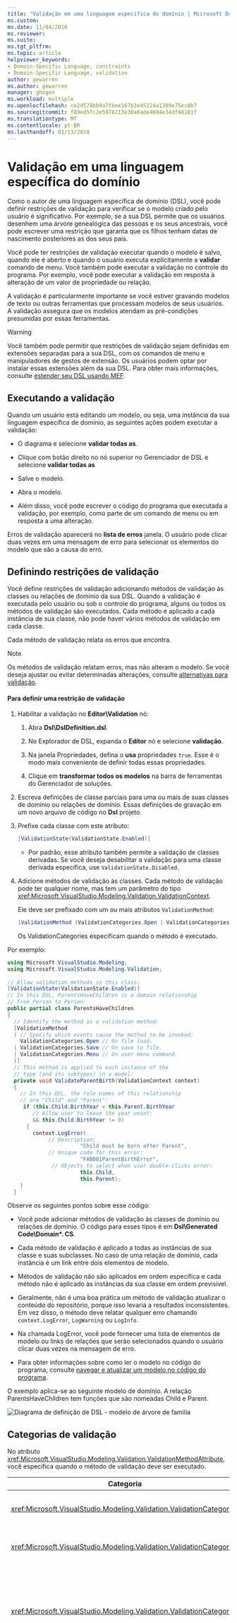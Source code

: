 ```yaml
---
title: "Validação em uma linguagem específica do domínio | Microsoft Docs"
ms.custom: 
ms.date: 11/04/2016
ms.reviewer: 
ms.suite: 
ms.tgt_pltfrm: 
ms.topic: article
helpviewer_keywords:
- Domain-Specific Language, constraints
- Domain-Specific Language, validation
author: gewarren
ms.author: gewarren
manager: ghogen
ms.workload: multiple
ms.openlocfilehash: ce2d578bb9a7fbee167b3e45224a1309e75ec0b7
ms.sourcegitcommit: f89ed5fc2e5078213e30a6ade4604e34df48181f
ms.translationtype: MT
ms.contentlocale: pt-BR
ms.lasthandoff: 01/13/2018
---
```

# <a name="validation-in-a-domain-specific-language"></a>Validação em uma linguagem específica do domínio
Como o autor de uma linguagem específica de domínio (DSL), você pode definir restrições de validação para verificar se o modelo criado pelo usuário é significativo. Por exemplo, se a sua DSL permite que os usuários desenhem uma árvore genealógica das pessoas e os seus ancestrais, você pode escrever uma restrição que garanta que os filhos tenham datas de nascimento posteriores as dos seus pais.  
  
 Você pode ter restrições de validação executar quando o modelo é salvo, quando ele é aberto e quando o usuário executa explicitamente a **validar** comando de menu. Você também pode executar a validação no controle do programa. Por exemplo, você pode executar a validação em resposta à alteração de um valor de propriedade ou relação.  
  
 A validação é particularmente importante se você estiver gravando modelos de texto ou outras ferramentas que processam modelos de seus usuários. A validação assegura que os modelos atendam as pré-condições presumidas por essas ferramentas.  
  
> [!WARNING]
>  Você também pode permitir que restrições de validação sejam definidas em extensões separadas para a sua DSL, com os comandos de menu e manipuladores de gestos de extensão. Os usuários podem optar por instalar essas extensões além da sua DSL. Para obter mais informações, consulte [estender seu DSL usando MEF](../modeling/extend-your-dsl-by-using-mef.md).  
  
## <a name="running-validation"></a>Executando a validação  
 Quando um usuário está editando um modelo, ou seja, uma instância da sua linguagem específica de domínio, as seguintes ações podem executar a validação:  
  
-   O diagrama e selecione **validar todas as**.  
  
-   Clique com botão direito no nó superior no Gerenciador de DSL e selecione **validar todas as**  
  
-   Salve o modelo.  
  
-   Abra o modelo.  
  
-   Além disso, você pode escrever o código do programa que executada a validação, por exemplo, como parte de um comando de menu ou em resposta a uma alteração.  
  
 Erros de validação aparecerá no **lista de erros** janela. O usuário pode clicar duas vezes em uma mensagem de erro para selecionar os elementos do modelo que são a causa do erro.  
  
## <a name="defining-validation-constraints"></a>Definindo restrições de validação  
 Você define restrições de validação adicionando métodos de validação às classes ou relações de domínio da sua DSL. Quando a validação é executada pelo usuário ou sob o controle do programa, alguns ou todos os métodos de validação são executados. Cada método é aplicado a cada instância de sua classe, não pode haver vários métodos de validação em cada classe.  
  
 Cada método de validação relata os erros que encontra.  
  
> [!NOTE]
>  Os métodos de validação relatam erros, mas não alteram o modelo. Se você deseja ajustar ou evitar determinadas alterações, consulte [alternativas para validação](#alternatives).  
  
#### <a name="to-define-a-validation-constraint"></a>Para definir uma restrição de validação  
  
1.  Habilitar a validação no **Editor\Validation** nó:  
  
    1.  Abra **Dsl\DslDefinition.dsl**.  
  
    2.  No Explorador de DSL, expanda o **Editor** nó e selecione **validação**.  
  
    3.  Na janela Propriedades, defina o **usa** propriedades `true`. Esse é o modo mais conveniente de definir todas essas propriedades.  
  
    4.  Clique em **transformar todos os modelos** na barra de ferramentas do Gerenciador de soluções.  
  
2.  Escreva definições de classe parciais para uma ou mais de suas classes de domínio ou relações de domínio. Essas definições de gravação em um novo arquivo de código no **Dsl** projeto.  
  
3.  Prefixe cada classe com este atributo:  
  
    ```csharp  
    [ValidationState(ValidationState.Enabled)]  
    ```  
  
    -   Por padrão, esse atributo também permite a validação de classes derivadas. Se você deseja desabilitar a validação para uma classe derivada específica, use `ValidationState.Disabled`.  
  
4.  Adicione métodos de validação às classes. Cada método de validação pode ter qualquer nome, mas tem um parâmetro do tipo <xref:Microsoft.VisualStudio.Modeling.Validation.ValidationContext>.  
  
     Ele deve ser prefixado com um ou mais atributos `ValidationMethod`:  
  
    ```csharp  
    [ValidationMethod (ValidationCategories.Open | ValidationCategories.Save | ValidationCategories.Menu ) ]  
    ```  
  
     Os ValidationCategories especificam quando o método é executado.  
  
 Por exemplo:  
  
```csharp  
using Microsoft.VisualStudio.Modeling;  
using Microsoft.VisualStudio.Modeling.Validation;  
  
// Allow validation methods in this class:  
[ValidationState(ValidationState.Enabled)]  
// In this DSL, ParentsHaveChildren is a domain relationship  
// from Person to Person:  
public partial class ParentsHaveChildren  
{  
  // Identify the method as a validation method:  
  [ValidationMethod  
  ( // Specify which events cause the method to be invoked:  
    ValidationCategories.Open // On file load.  
  | ValidationCategories.Save // On save to file.  
  | ValidationCategories.Menu // On user menu command.  
  )]  
  // This method is applied to each instance of the   
  // type (and its subtypes) in a model:   
  private void ValidateParentBirth(ValidationContext context)     
  {  
    // In this DSL, the role names of this relationship  
    // are "Child" and "Parent":   
     if (this.Child.BirthYear < this.Parent.BirthYear   
        // Allow user to leave the year unset:  
        && this.Child.BirthYear != 0)  
      {  
        context.LogError(  
             // Description:  
                       "Child must be born after Parent",  
             // Unique code for this error:  
                       "FAB001ParentBirthError",   
              // Objects to select when user double-clicks error:  
                       this.Child,   
                       this.Parent);  
    }  
  }  
```  
  
 Observe os seguintes pontos sobre esse código:  
  
-   Você pode adicionar métodos de validação às classes de domínio ou relações de domínio. O código para esses tipos é em **Dsl\Generated Code\Domain\*. CS**.  
  
-   Cada método de validação é aplicado a todas as instâncias de sua classe e suas subclasses. No caso de uma relação de domínio, cada instância é um link entre dois elementos de modelo.  
  
-   Métodos de validação não são aplicados em ordem específica e cada método não é aplicado às instâncias da sua classe em ordem previsível.  
  
-   Geralmente, não é uma boa prática um método de validação atualizar o conteúdo do repositório, porque isso levaria a resultados inconsistentes. Em vez disso, o método deve relatar qualquer erro chamando `context.LogError`, `LogWarning` ou `LogInfo`.  
  
-   Na chamada LogError, você pode fornecer uma lista de elementos de modelo ou links de relações que serão selecionados quando o usuário clicar duas vezes na mensagem de erro.  
  
-   Para obter informações sobre como ler o modelo no código do programa, consulte [navegar e atualizar um modelo no código do programa](../modeling/navigating-and-updating-a-model-in-program-code.md).  
  
 O exemplo aplica-se ao seguinte modelo de domínio. A relação ParentsHaveChildren tem funções que são nomeadas Child e Parent.  
  
 ![Diagrama de definição de DSL &#45; modelo de árvore de família](../modeling/media/familyt_person.png "FamilyT_Person")  
  
## <a name="validation-categories"></a>Categorias de validação  
 No atributo <xref:Microsoft.VisualStudio.Modeling.Validation.ValidationMethodAttribute>, você especifica quando o método de validação deve ser executado.  
  
|Categoria|Execução|  
|--------------|---------------|  
|<xref:Microsoft.VisualStudio.Modeling.Validation.ValidationCategories>|Quando o usuário chama o comando de menu Validar.|  
|<xref:Microsoft.VisualStudio.Modeling.Validation.ValidationCategories>|Quando o arquivo de modelo é aberto.|  
|<xref:Microsoft.VisualStudio.Modeling.Validation.ValidationCategories>|Quando o arquivo é salvo. Se houver erros de validação, o usuário terá a opção de cancelar a operação de salvamento.|  
|<xref:Microsoft.VisualStudio.Modeling.Validation.ValidationCategories>|Quando o arquivo é salvo. Se houver erros de métodos nesta categoria, o usuário é avisado que pode não ser possível abrir o arquivo novamente.<br /><br /> Use essa categoria para métodos de validação que testem nomes duplicados ou IDs, ou outras condições que possam causar erros de carregamento.|  
|<xref:Microsoft.VisualStudio.Modeling.Validation.ValidationCategories>|Quando o método ValidateCustom é chamado. Validações nessa categoria podem ser invocadas somente a partir do código do programa.<br /><br /> Para obter mais informações, consulte [categorias de validação personalizada](#custom).|  
  
## <a name="where-to-place-validation-methods"></a>Onde colocar métodos de validação  
 Normalmente, você pode conseguir o mesmo efeito colocando um método de validação em um tipo diferente. Por exemplo, você pode adicionar um método à classe Person, em vez da relação ParentsHaveChildren, e fazê-la iterar nos links:  
  
```  
[ValidationState(ValidationState.Enabled)]  
public partial class Person  
{[ValidationMethod  
 ( ValidationCategories.Open   
 | ValidationCategories.Save  
 | ValidationCategories.Menu  
 )  
]  
  private void ValidateParentBirth(ValidationContext context)     
  {  
    // Iterate through ParentHasChildren links:  
    foreach (Person parent in this.Parents)  
    {  
        if (this.BirthYear <= parent.BirthYear)  
        { ...  
  
```  
  
 **Restrições de validação de agregação.** Para aplicar a validação em uma ordem previsível, defina um método de validação único em uma classe de proprietário, o elemento de raiz do seu modelo. Essa técnica também permite agregar vários relatórios de erros em uma única mensagem.  
  
 As desvantagens são que o método combinado é menos fácil de gerenciar e que todas as restrições devem ter as mesmas `ValidationCategories`. Por isso, recomendamos que você mantenha cada restrição em um método separado, se possível.  
  
 **Passando valores no cache de contexto.** O parâmetro de contexto tem um dicionário no qual você pode colocar valores arbitrários. O dicionário persiste durante a duração da execução da validação. Um método de validação específico pode, por exemplo, manter uma contagem de erros no contexto e usá-la para evitar sobrecarregar a janela de erro com mensagens repetidas. Por exemplo:  
  
```csharp  
List<ParentsHaveChildren> erroneousLinks;  
if (!context.TryGetCacheValue("erroneousLinks", out erroneousLinks))  
erroneousLinks = new List<ParentsHaveChildren>();  
erroneousLinks.Add(this);  
context.SetCacheValue("erroneousLinks", erroneousLinks);  
if (erroneousLinks.Count < 5) { context.LogError( ... ); }  
  
```  
  
## <a name="validation-of-multiplicities"></a>Validação de multiplicidades  
 Métodos de validação para verificar a multiplicidade mínima são gerados automaticamente para a sua DSL. O código é gravado em **Dsl\Generated Code\MultiplicityValidation.cs**. Esses métodos entram em vigor quando você habilita a validação no **Editor\Validation** nó no Gerenciador de DSL.  
  
 Se você definir que a multiplicidade de uma função de uma relação de domínio como 1..* ou 1..1, mas o usuário não criar um link dessa relação, uma mensagem de erro de validação aparecerá.  
  
 Por exemplo, se seu DSL classes pessoa e cidade e uma relação PersonLivesInTown com uma relação **1...\***  na função cidade, em seguida, para cada pessoa que não tenha nenhum cidade, uma mensagem de erro será exibida.  
  
## <a name="running-validation-from-program-code"></a>Executando a validação a partir do código do programa  
 Você pode executar a validação acessando ou criando um ValidationController. Se desejar que os erros a ser exibida para o usuário na janela de erro, use o ValidationController que está anexado ao DocData do diagrama. Por exemplo, se você estiver escrevendo um comando de menu, `CurrentDocData.ValidationController` está disponível na classe de conjunto de comandos:  
  
```csharp  
using Microsoft.VisualStudio.Modeling;  
using Microsoft.VisualStudio.Modeling.Validation;  
using Microsoft.VisualStudio.Modeling.Shell;  
...  
partial class MyLanguageCommandSet   
{  
  private void OnMenuMyContextMenuCommand(object sender, EventArgs e)   
  {   
   ValidationController controller = this.CurrentDocData.ValidationController;   
...  
  
```  
  
 Para obter mais informações, consulte [como: adicionar um comando no menu de atalho](../modeling/how-to-add-a-command-to-the-shortcut-menu.md).  
  
 Você também pode criar um controlador de validação independente e gerenciar os erros. Por exemplo:  
  
```csharp  
using Microsoft.VisualStudio.Modeling;  
using Microsoft.VisualStudio.Modeling.Validation;  
using Microsoft.VisualStudio.Modeling.Shell;  
...  
Store store = ...;  
VsValidationController validator = new VsValidationController(s);  
// Validate all elements in the Store:  
if (!validator.Validate(store, ValidationCategories.Save))  
{  
  // Deal with errors:  
  foreach (ValidationMessage message in validator.ValidationMessages) { ... }  
}  
  
```  
  
## <a name="running-validation-when-a-change-occurs"></a>Executando a validação quando ocorre uma alteração  
 Se você deseja garantir que o usuário seja avisado imediatamente quando o modelo se tornar inválido, defina um evento de armazenamento que execute a validação. Para obter mais informações sobre eventos de armazenamento, consulte [manipuladores de propagar alterações fora do modelo de evento](../modeling/event-handlers-propagate-changes-outside-the-model.md).  
  
 Além do código de validação, adicione um arquivo de código personalizado para seu **DslPackage** projeto, com conteúdo semelhante ao exemplo a seguir. Esse código usa o `ValidationController` que é anexado ao documento. Esse controlador mostra os erros de validação na lista de erros [!INCLUDE[vsprvs](../code-quality/includes/vsprvs_md.md)].  
  
```csharp  
using System;  
using System.Linq;  
using Microsoft.VisualStudio.Modeling;  
using Microsoft.VisualStudio.Modeling.Validation;  
namespace Company.FamilyTree  
{  
  partial class FamilyTreeDocData // Change name to your DocData.  
  {  
    // Register the store event handler:   
    protected override void OnDocumentLoaded()  
    {  
      base.OnDocumentLoaded();  
      DomainClassInfo observedLinkInfo = this.Store.DomainDataDirectory  
         .FindDomainClass(typeof(ParentsHaveChildren));  
      DomainClassInfo observedClassInfo = this.Store.DomainDataDirectory  
         .FindDomainClass(typeof(Person));  
      EventManagerDirectory events = this.Store.EventManagerDirectory;  
      events.ElementAdded  
         .Add(observedLinkInfo, new EventHandler<ElementAddedEventArgs>(ParentLinkAddedHandler));  
      events.ElementDeleted.Add(observedLinkInfo, new EventHandler<ElementDeletedEventArgs>(ParentLinkDeletedHandler));  
      events.ElementPropertyChanged.Add(observedClassInfo, new EventHandler<ElementPropertyChangedEventArgs>(BirthDateChangedHandler));  
    }  
    // Handler will be called after transaction that creates a link:  
    private void ParentLinkAddedHandler(object sender,  
                                ElementAddedEventArgs e)  
    {  
      this.ValidationController.Validate(e.ModelElement,  
           ValidationCategories.Save);  
    }  
    // Called when a link is deleted:  
    private void ParentLinkDeletedHandler(object sender,   
                                ElementDeletedEventArgs e)  
    {  
      // Don't apply validation to a deleted item!   
      // - Validate store to refresh the error list.  
      this.ValidationController.Validate(this.Store,  
           ValidationCategories.Save);  
    }  
    // Called when any property of a Person element changes:  
    private void BirthDateChangedHandler(object sender,  
                      ElementPropertyChangedEventArgs e)  
    {  
      Person person = e.ModelElement as Person;  
      // Not interested in changes in other properties:  
      if (e.DomainProperty.Id != Person.BirthYearDomainPropertyId)  
          return;  
  
      // Validate all parent links to and from the person:  
      this.ValidationController.Validate(  
        ParentsHaveChildren.GetLinksToParents(person)  
        .Concat(ParentsHaveChildren.GetLinksToChildren(person))  
        , ValidationCategories.Save);  
    }  
  }  
}  
  
```  
  
 Os manipuladores também são chamados depois de operações Undo ou Redo que afetam os links ou elementos.  
  
##  <a name="custom"></a>Categorias de validação personalizada  
 Além das categorias de validação padrão, como Menu e Open, você pode definir suas próprias categorias. Você pode invocar essas categorias do código do programa. O usuário não pode invocá-las diretamente.  
  
 Um uso típico de categorias personalizadas é definir uma categoria que teste se o modelo satisfaz as pré-condições de uma ferramenta específica.  
  
 Para adicionar um método de validação à uma categoria específica, prefixe-o com um atributo como este:  
  
```csharp  
[ValidationMethod(CustomCategory = "PreconditionsForGeneratePartsList")]  
[ValidationMethod(ValidationCategory.Menu)]   
private void TestForCircularLinks(ValidationContext context)   
{...}  
  
```  
  
> [!NOTE]
>  Você pode prefixar um método com a quantidade de atributos `[ValidationMethod()]` você desejar. Você pode adicionar um método a categorias personalizadas e padrão.  
  
 Para invocar a validação personalizada:  
  
```csharp  
  
// Invoke all validation methods in a custom category:   
validationController.ValidateCustom  
  (store, // or a list of model elements  
   "PreconditionsForGeneratePartsList");  
```  
  
##  <a name="alternatives"></a>Alternativas para validação  
 As restrições de validação relatam erros, mas não alteram o modelo. Se, ao contrário, você deseja evitar que o modelo se torne inválido, você pode usar outras técnicas.  
  
 No entanto, essas técnicas não são recomendadas. Normalmente, é melhor deixar que o usuário decida como corrigir um modelo inválido.  
  
 **Ajuste a alteração para restaurar o modelo de validade.** Por exemplo, se o usuário define uma propriedade acima do máximo permitido, você pode redefinir a propriedade para o valor máximo. Para fazer isso, defina uma regra. Para obter mais informações, consulte [regras propagar as alterações no modelo de](../modeling/rules-propagate-changes-within-the-model.md).  
  
 **Reverta a transação se uma alteração inválida é tentada.** Você também pode definir uma regra para essa finalidade, mas em alguns casos, é possível substituir um manipulador de propriedade **OnValueChanging()**, ou para substituir um método como `OnDeleted().` para reverter uma transação, use `this.Store.TransactionManager.CurrentTransaction.Rollback().` para obter mais informações obter informações, consulte [manipuladores de alteração de valor de propriedade de domínio](../modeling/domain-property-value-change-handlers.md).  
  
> [!WARNING]
>  Verifique se o usuário sabe que a alteração foi ajustada ou revertida. Por exemplo, use `System.Windows.Forms.MessageBox.Show("message").`  
  
## <a name="see-also"></a>Consulte também  
 [Navegar e atualizar um modelo no código do programa](../modeling/navigating-and-updating-a-model-in-program-code.md)   
 [Manipuladores de eventos propagam alterações fora do modelo](../modeling/event-handlers-propagate-changes-outside-the-model.md)